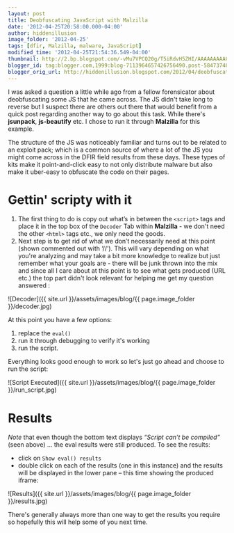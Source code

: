 ```yaml
---
layout: post
title: Deobfuscating JavaScript with Malzilla
date: '2012-04-25T20:58:00.000-04:00'
author: hiddenillusion
image_folder: '2012-04-25'
tags: [dfir, Malzilla, malware, JavaScript]
modified_time: '2012-04-25T21:54:36.549-04:00'
thumbnail: http://2.bp.blogspot.com/-vMu7VPCQ20g/T5iRdvH5ZHI/AAAAAAAAACw/JBS_1uEh7zQ/s72-c/decoder.jpg
blogger_id: tag:blogger.com,1999:blog-7113964657426756490.post-5847374836475198466
blogger_orig_url: http://hiddenillusion.blogspot.com/2012/04/deobfuscating-javascript-with-malzilla.html
---
```


I was asked a question a little while ago from a fellow forensicator about deobfuscating some JS that he came across.  The JS didn't take long to reverse but I suspect there are others out there that would benefit from a quick post regarding another way to go about this task.  While there's **jsunpack**, **js-beautify** etc. I chose to run it through **Malzilla** for this example.

The structure of the JS was noticeably familiar and turns out to be related to an exploit pack; which is a common source of where a lot of the JS you might come across in the DFIR field results from these days.  These types of kits make it point-and-click easy to not only distribute malware but also make it uber-easy to obfuscate the code on their pages.

# Gettin' scripty with it

1. The first thing to do is copy out what’s in between the `<script>` tags and place it in the top box of the `Decoder` Tab within **Malzilla** - we don't need the other `<html>` tags etc., we only need the goods.
2. Next step is to get rid of what we don’t necessarily need at this point (shown commented out with ‘//’).  This will vary depending on what you're analyzing and may take a bit more knowledge to realize but just remember what your goals are - there will be junk thrown into the mix and since all I care about at this point is to see what gets produced (URL etc.) the top part didn't look relevant for helping me get my question answered :

![Decoder]({{ site.url }}/assets/images/blog/{{ page.image_folder }}/decoder.jpg)

At this point you have a few options:

1. replace the `eval()`
2. run it through debugging to verify it's working
3. run the script.

Everything looks good enough to work so let's just go ahead and choose to run the script:

![Script Executed]({{ site.url }}/assets/images/blog/{{ page.image_folder }}/run_script.jpg)

# Results

*Note* that even though the bottom text displays _“Script can’t be compiled”_ (seen above) … the eval results were still produced.  To see the results:

- click on `Show eval() results`
- double click on each of the results (one in this instance) and the results will be displayed in the lower pane – this time showing the produced iframe:

![Results]({{ site.url }}/assets/images/blog/{{ page.image_folder }}/results.jpg)

There's generally always more than one way to get the results you require so hopefully this will help some of you next time.